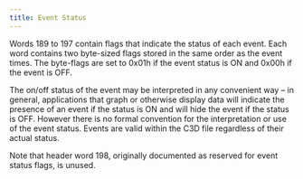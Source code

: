 ```yaml
---
title: Event Status
---
```


Words 189 to 197 contain flags that indicate the status of each event.  Each word contains two byte-sized flags stored in the same order as the event times.  The byte-flags are set to 0x01h if the event status is ON and 0x00h if the event is OFF.

The on/off status of the event may be interpreted in any convenient way – in general, applications that graph or otherwise display data will indicate the presence of an event if the status is ON and will hide the event if the status is OFF.  However there is no formal convention for the interpretation or use of the event status.  Events are valid within the C3D file regardless of their actual status.

Note that header word 198, originally documented as reserved for event status flags, is unused.
